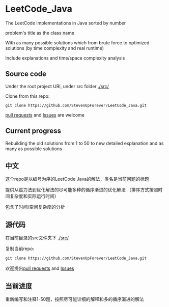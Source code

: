 # LeetCode_Java

The LeetCode implementations in Java sorted by number

problem's title as the class name

With as many possible solutions which from brute force to optimized solutions (by time complexity and real runtime)

Include explanations and time/space complexity analysis

## Source code 

Under the root project URI, under src folder [./src/](https://github.com/StevenUpForever/LeetCode_Java/tree/master/src)

Clone from this repo:

```git clone https://github.com/StevenUpForever/LeetCode_Java.git```

[pull requests](https://github.com/StevenUpForever/LeetCode_Java/pulls) and [Issues](https://github.com/StevenUpForever/LeetCode_Java/issues) are welcome

## Current progress

Rebuilding the old solutions from 1 to 50 to new detailed explanation and as many as possible solutions

##  中文

这个repo是以编号为序的LeetCode Java的解法，类名是当前问题的标题

提供从蛮力法到优化解法的尽可能多种的循序渐进的优化解法 （排序方式按照时间复杂度和实际运行时间）

包含了时间/空间复杂度的分析

## 源代码 

在当前目录的src文件夹下 [./src/](https://github.com/StevenUpForever/LeetCode_Java/tree/master/src)

复制当前repo:

```git clone https://github.com/StevenUpForever/LeetCode_Java.git```

欢迎提出[pull requests](https://github.com/StevenUpForever/LeetCode_Java/pulls) and [Issues](https://github.com/StevenUpForever/LeetCode_Java/issues)

## 当前进度

重新编写和注释1-50题，按照尽可能详细的解释和多的循序渐进的解法
